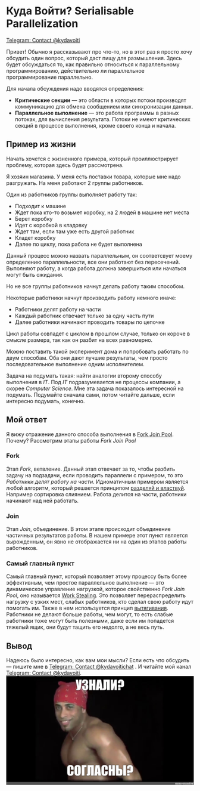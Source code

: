 # Куда Войти? Serialisable Parallelization
[Telegram: Contact @kydavoiti](https://t.me/kydavoiti/20)

Привет! Обычно я рассказывают про что-то, но в этот раз я просто хочу обсудить один вопрос, который даст пищу для размышления. Здесь будет обсуждаться то, как правильно относиться к параллельному программированию, действительно ли параллельное программирование параллельно.

Для начала обсуждения надо вводятся определения: 
- **Критические секции** — это области в которых потоки производят коммуникацию для обмена сообщением или синхронизации данных.
- **Параллельное выполнение** — это работа программы в разных потоках, для вычисления результата. Потоки не имеют критических секций в процессе выполнения, кроме своего конца и начала.

## Пример из жизни
Начать хочется с жизненного примера, который проиллюстрирует проблему, которая здесь будет рассмотрена. 

Я хозяин магазина. У меня есть поставки товара, которые мне надо разгружать. На меня работают 2 группы работников.

Один из работников группы выполняет работу так: 
- Подходит к машине
- Ждет пока кто-то возьмет коробку, на 2 людей в машине нет места
- Берет коробку
- Идет с коробкой в кладовку
- Ждет там, если там уже есть другой работник
- Кладет коробку
- Далее по циклу, пока работа не будет выполнена 

Данный процесс можно назвать параллельным, он соответсвует моему определению параллельности, все они работают  без пересечений. Выполняют работу, а когда работа должна завершиться или начаться могут быть ожидания. 

Но не все группы работников начнут делать работу таким способом.

Некоторые работники начнут производить работу немного иначе:
- Работники делят работу на части
- Каждый работник отвечает только за одну часть пути
- Далее работники начинают проводить товары по цепочке

Цикл работы совпадет с циклом в прошлом случае, только он короче в смысле размера, так как он разбит на всех равномерно.

Можно поставить такой эксперимент дома и попробовать работать по двум способам. Оба они дают лучшие результаты, чем просто последовательное выполнение одним исполнителем.

Задача на подумать такая: найти аналогии второму способу выполнения в *IT*. Под *IT* подразумевается не процессы компании, а скорее *Computer Science*. Мне эта задача показалось интересной на подумать. Подумайте сначала сами, потом читайте дальше, если интересно подумать, конечно.

## Мой ответ
Я вижу отражение данного способа выполнения в [Fork Join Pool](https://www.baeldung.com/java-fork-join). Почему? Рассмотрим этапы работы *Fork Join Pool*

### Fork
Этап *Fork*, ветвление. Данный этап отвечает за то, чтобы разбить задачу на подзадачи, если проводить параллели с примером, то это  *Работники делят работу на части*. Идиоматичным примером является любой алгоритм, который решается принципом [разделяй и властвуй](https://webdevblog.ru/zhadnye-algoritmy-chast-2-razdelyaj-i-vlastvuj/). Например сортировка слиянием. Работа делится на части, работники начинают над ней работать.

### Join
Этап *Join*, объединение. В этом этапе происходит объединение частичных результатов работы. В нашем примере этот пункт является вырожденным, он явно не отображается ни на один из этапов работы работников.

### Самый главный пункт
Самый главный пункт, который позволяет этому процессу быть более эффективным, чем простое параллельное выполнение — это динамическое управление нагрузкой, которое свойственно *Fork Join Pool*, оно называется [Work Stealing](https://en.wikipedia.org/wiki/Work_stealing). Это позволяет перераспределить нагрузку с узких мест, слабых работников, кто сделал свою работу идут помогать им. Также в нем используется принцип [вытягивания](http://leanbase.ru/knowledgebase/vytyagivanie-princip-vytyagivaniya/). Работники не делают больше работы, чем могут, то есть слабые работники тоже могут быть полезными, даже если им попадется тяжелый ящик, они будут тащить его недолго, а не весь путь.

## Вывод
Надеюсь было интересно, как вам мои мысли? Если есть что обсудить — пишите мне в [Telegram: Contact @kydavoitichat](https://t.me/kydavoitichat) . И читайте мой канал [Telegram: Contact @kydavoiti](https://t.me/kydavoiti).
![](serializable-parallel/url.jpg)
